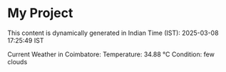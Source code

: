 # My Project

This content is dynamically generated in Indian Time (IST): 2025-03-08 17:25:49 IST


Current Weather in Coimbatore:
Temperature: 34.88 °C
Condition: few clouds
